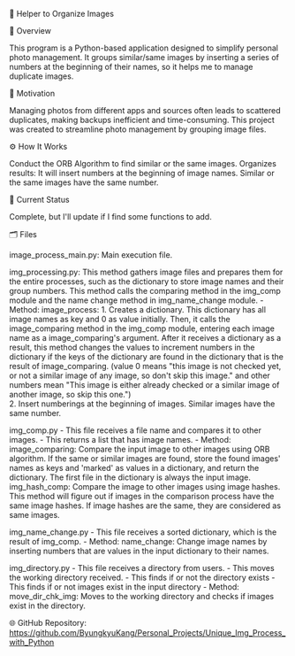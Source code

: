 📸 Helper to Organize Images

📌 Overview

This program is a Python-based application designed to simplify personal photo
management. It groups similar/same images by inserting a series of numbers at 
the beginning of their names, so it helps me to manage duplicate images.


🎯 Motivation

Managing photos from different apps and sources often leads to scattered
duplicates, making backups inefficient and time-consuming. This project was
 created to streamline photo management by grouping image files.


⚙️ How It Works

Conduct the ORB Algorithm to find similar or the same images. 
Organizes results: It will insert numbers at the beginning of image names. Similar or 
the same images have the same number.


🔧 Current Status

Complete, but I'll update if I find some functions to add.


🗂 Files

image_process_main.py: Main execution file.

img_processing.py: This method gathers image files and prepares them for 
                   the entire processes, such as the dictionary to store 
                   image names and their group numbers. This method calls 
                   the comparing method in the img_comp module and the name
                   change method in img_name_change module.
    - Method: 
        image_process: 
            1. Creates a dictionary. This dictionary has all image names as 
            key and 0 as value initially. Then, it calls the image_comparing
            method in the img_comp module, entering each image name as a 
            image_comparing's argument. After it receives a dictionary as
            a result, this method changes the values to increment numbers 
            in the dictionary if the keys of the dictionary are found in the 
            dictionary that is the result of image_comparing. (value 0 
            means "this image is not checked yet, or not a similar image of
            any image, so don't skip this image." and other numbers mean 
            "This image is either already checked or a similar image of 
            another image, so skip this one.")        
            2. Insert numberings at the beginning of images. Similar images
            have the same number. 
           
img_comp.py
    - This file receives a file name and compares it to other images.
    - This returns a list that has image names.
    - Method: 
        image_comparing: Compare the input image to other images using ORB 
                         algorithm. If the same or similar images are found, 
                         store the found images' names as keys and 'marked'
                         as values in a dictionary, and return the dictionary.
                         The first file in the dictionary is always the input 
                         image. 
        img_hash_comp: Compare the image to other images using image hashes.
                       This method will figure out if images in the comparison
                       process have the same image hashes. If image hashes are
                       the same, they are considered as same images.

img_name_change.py
    - This file receives a sorted dictionary, which is the result of img_comp.
    - Method: 
        name_change: Change image names by inserting numbers that are values 
                     in the input dictionary to their names.

img_directory.py 
    - This file receives a directory from users.
    - This moves the working directory received.
    - This finds if or not the directory exists
    - This finds if or not images exist in the input directory
    - Method: 
        move_dir_chk_img: Moves to the working directory and checks if images
        exist in the directory.


🌐 GitHub Repository:
    https://github.com/ByungkyuKang/Personal_Projects/Unique_Img_Process_with_Python
